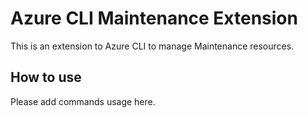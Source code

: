 # Azure CLI Maintenance Extension #
This is an extension to Azure CLI to manage Maintenance resources.

## How to use ##
Please add commands usage here.